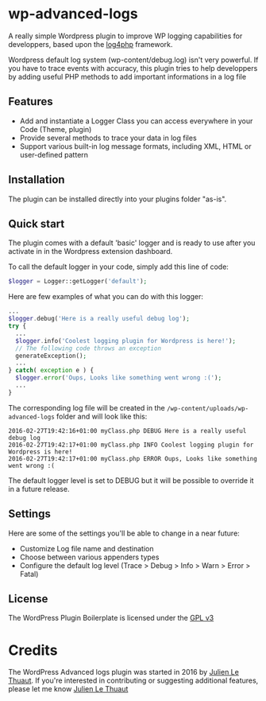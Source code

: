 # wp-advanced-logs
A really simple Wordpress plugin to improve WP logging capabilities for developpers, based upon the [log4php](https://logging.apache.org/log4php/index.html) framework. 

Wordpress default log system (wp-content/debug.log) isn't very powerful. If you have to trace events with accuracy, this plugin tries to help developpers by adding useful PHP methods to add important informations in a log file

## Features

* Add and instantiate a Logger Class you can access everywhere in your Code (Theme, plugin)
* Provide several methods to trace your data in log files
* Support various built-in log message formats, including XML, HTML or user-defined pattern

## Installation

The plugin can be installed directly into your plugins folder "as-is".

## Quick start

The plugin comes with a default 'basic' logger and is ready to use after you activate in in the Wordpress extension dashboard.

To call the default logger in your code, simply add this line of code:
```php
$logger = Logger::getLogger('default');
```
Here are few examples of what you can do with this logger:
```php
...
$logger.debug('Here is a really useful debug log');
try {
  ...
  $logger.info('Coolest logging plugin for Wordpress is here!');
  // The following code throws an exception
  generateException();
  ...
} catch( exception e ) {
  $logger.error('Oups, Looks like something went wrong :(');
  ...
}
```

The corresponding log file will be created in the `/wp-content/uploads/wp-advanced-logs` folder and will look like this:
```
2016-02-27T19:42:16+01:00 myClass.php DEBUG Here is a really useful debug log
2016-02-27T19:42:17+01:00 myClass.php INFO Coolest logging plugin for Wordpress is here!
2016-02-27T19:42:17+01:00 myClass.php ERROR Oups, Looks like something went wrong :(
```

The default logger level is set to DEBUG but it will be possible to override it in a future release.

## Settings

Here are some of the settings you'll be able to change in a near future:
* Customize Log file name and destination
* Choose between various appenders types
* Configure the default log level (Trace > Debug > Info > Warn > Error > Fatal)

## License

The WordPress Plugin Boilerplate is licensed under the [GPL v3](http://www.gnu.org/licenses/gpl.html)

# Credits

The WordPress Advanced logs plugin was started in 2016 by [Julien Le Thuaut](http://jltweb.info/). If you're interested in contributing or suggesting additional features, please let me know [Julien Le Thuaut](http://jltweb.info/contact/)
